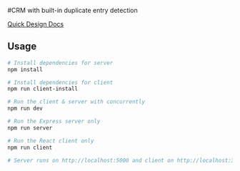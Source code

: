 #CRM with built-in duplicate entry detection 

[Quick Design Docs](https://www.notion.so/makarskyy/Quick-Design-Doc-894f19a817a54b319d3c6bbc65ac11cf)



## Usage

``` bash
# Install dependencies for server
npm install

# Install dependencies for client
npm run client-install

# Run the client & server with concurrently
npm run dev

# Run the Express server only
npm run server

# Run the React client only
npm run client

# Server runs on http://localhost:5000 and client on http://localhost:3000
```

